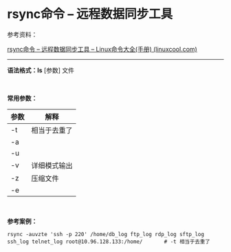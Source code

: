 # rsync命令 – 远程数据同步工具

参考资料：

[rsync命令 – 远程数据同步工具 – Linux命令大全(手册) (linuxcool.com)](https://www.linuxcool.com/rsync)

---

**语法格式：ls** [参数] 文件

‍

**常用参数：**

|参数|解释|
| ------| ----------------|
|-t|相当于去重了<br />|
|-a<br />|<br />|
|-u|<br />|
|-v|详细模式输出<br />|
|-z|压缩文件|
|-e||

‍

**参考案例：**

```shell
rsync -auvzte 'ssh -p 220' /home/db_log ftp_log rdp_log sftp_log ssh_log telnet_log root@10.96.128.133:/home/ 		# -t 相当于去重了
```

‍

‍
